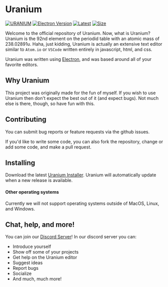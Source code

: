 # Uranium

[![URANIUM](https://github.com/Dollor-Lua/Uranium/blob/main/src/images/UraniumLogo.svg?raw=true)](https://github.com/Dollor-Lua/Uranium/search?l=javascript&type=code)
[![Electron Version](https://img.shields.io/github/package-json/dependency-version/Dollor-Lua/Uranium2/dev/electron?style=flat-square)](https://github.com/electron/electron)
[![Latest](https://img.shields.io/github/v/release/Dollor-Lua/Uranium2?label=Release&style=flat-square)](https://github.com/Dollor-Lua/Uranium2/releases)
[![Size](https://img.shields.io/github/repo-size/Dollor-Lua/Uranium2?color=red&label=Download&style=flat-square)](https://github.com/Dollor-Lua/Uranium2/releases)

Welcome to the official repository of Uranium. Now, what is Uranium? Uranium is the 92nd element
on the periodid table with an atomic mass of 238.02891u. Haha, just kidding, Uranium is actually an
extensive text editor similar to `Atom.io` or `VSCode` written entirely in javascript, html, and css.

Uranium was written using [Electron](https://github.com/electron/electron), and was based around all of your favorite
editors.

## Why Uranium

This project was originally made for the fun of myself. If you wish to use Uranium then don't expect the best out of it (and expect bugs). Not much else is there, though, so have fun with this.

## Contributing

You can submit bug reports or feature requests via the github issues.

If you'd like to write some code, you can also fork the repository, change or add some code, and make a pull request.

## Installing

Download the latest [Uranium Installer](https://github.com/Dollor-Lua/Uranium/releases).
Uranium will automatically update when a new release is available.

#### Other operating systems

Currently we will not support operating systems outside of MacOS, Linux, and Windows.

## Chat, help, and more!

You can join our [Discord Server]()!
In our discord server you can:

-   Introduce yourself
-   Show off some of your projects
-   Get help on the Uranium editor
-   Suggest ideas
-   Report bugs
-   Socialize
-   And much, much more!
